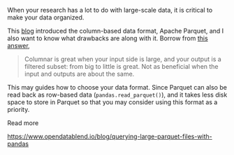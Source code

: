When your research has a lot to do with large-scale data, it is critical to make your data organized.

This [blog](https://towardsdatascience.com/csv-files-for-storage-no-thanks-theres-a-better-option-72c78a414d1d) introduced the column-based data format, Apache Parquet, and I also want to know what drawbacks are along with it. Borrow from [this answer](https://stackoverflow.com/a/36831549),
> Columnar is great when your input side is large, and your output is a filtered subset: from big to little is great. Not as beneficial when the input and outputs are about the same.

This may guides how to choose your data format. Since Parquet can also be read back as row-based data (`pandas.read_parquet()`), and it takes less disk space to store in Parquet so that you may consider using this format as a priority.

Read more

https://www.opendatablend.io/blog/querying-large-parquet-files-with-pandas
